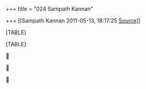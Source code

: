 +++
title = "024 Sampath Kannan"

+++
[[Sampath Kannan	2011-05-13, 18:17:25 [Source](https://groups.google.com/g/bvparishat/c/UPPDjxJj_TQ)]]



[TABLE]

[TABLE]







